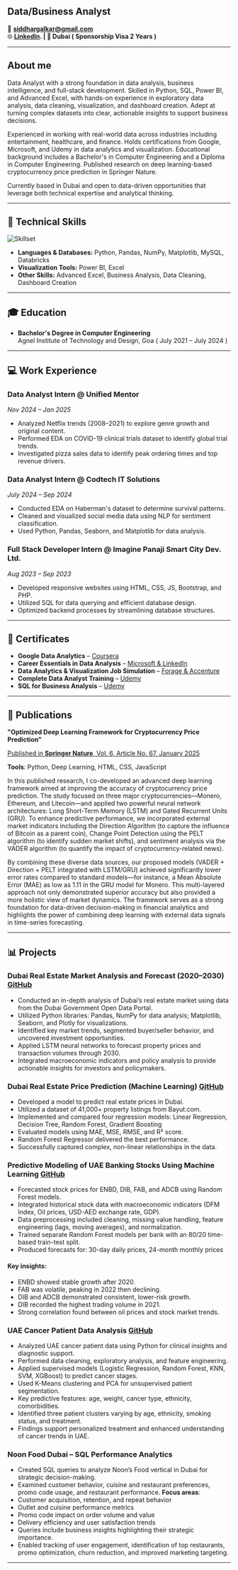 ## Data/Business Analyst

📧 **siddhargalkar@gmail.com**  
🌐 **[LinkedIn](https://www.linkedin.com/in/siddhesh-dhargalkar-b7a36515b/). | 📍 Dubai ( Sponsorship Visa 2 Years )** 

---

## About me
Data Analyst with a strong foundation in data analysis, business intelligence, and full-stack development. Skilled in Python, SQL, Power BI,  and Advanced Excel, with hands-on experience in exploratory data analysis, data cleaning, visualization, and dashboard creation. Adept at turning complex datasets into clear, actionable insights to support business decisions.

Experienced in working with real-world data across industries including entertainment, healthcare, and finance. Holds certifications from Google, Microsoft, and Udemy in data analytics and visualization. Educational background includes a Bachelor's in Computer Engineering and a Diploma in Computer Engineering. Published research on deep learning-based cryptocurrency price prediction in Springer Nature.

Currently based in Dubai and open to data-driven opportunities that leverage both technical expertise and analytical thinking.


---

## 💼 Technical Skills
![Skillset](https://i.postimg.cc/1RFHY6jp/skills-extraasmall.png)
- **Languages & Databases:** Python, Pandas, NumPy, Matplotlib, MySQL, Databricks  
- **Visualization Tools:** Power BI, Excel  
- **Other Skills:** Advanced Excel, Business Analysis, Data Cleaning, Dashboard Creation

---

## 🎓 Education

- **Bachelor's Degree in Computer Engineering**  
  Agnel Institute of Technology and Design, Goa ( July 2021 – July 2024 )

---

## 💻 Work Experience

### **Data Analyst Intern @ Unified Mentor**  
_Nov 2024 – Jan 2025_  
- Analyzed Netflix trends (2008–2021) to explore genre growth and original content.  
- Performed EDA on COVID-19 clinical trials dataset to identify global trial trends.  
- Investigated pizza sales data to identify peak ordering times and top revenue drivers.

### **Data Analyst Intern @ Codtech IT Solutions**  
_July 2024 – Sep 2024_  
- Conducted EDA on Haberman's dataset to determine survival patterns.  
- Cleaned and visualized social media data using NLP for sentiment classification.  
- Used Python, Pandas, Seaborn, and Matplotlib for data analysis.

### **Full Stack Developer Intern @ Imagine Panaji Smart City Dev. Ltd.**  
_Aug 2023 – Sep 2023_  
- Developed responsive websites using HTML, CSS, JS, Bootstrap, and PHP.  
- Utilized SQL for data querying and efficient database design.  
- Optimized backend processes by streamlining database structures.


---

## 📜 Certificates

- **Google Data Analytics** – [Coursera](https://coursera.org/verify/professional-cert/QBGOCHZYX5L7)  
- **Career Essentials in Data Analysis** – [Microsoft & LinkedIn](https://www.linkedin.com/learning/certificates/f8ddd0f09dd8141ad9b2de4e1ea9628862d85854dae7c00114a4f63d33993b4d?trk=share_certificate
)  
- **Data Analytics & Visualization Job Simulation** – [Forage & Accenture](https://forage-uploads-prod.s3.amazonaws.com/completion-certificates/T6kdcdKSTfg2aotxT/hzmoNKtzvAzXsEqx8_T6kdcdKSTfg2aotxT_8vzwCC3kW6yj7SEei_1733679012288_completion_certificate.pdf)  
- **Complete Data Analyst Training** – [Udemy](https://www.udemy.com/certificate/UC-4d4f3c36-e815-4285-a720-6ad07bf100ad/) 
- **SQL for Business Analysis** – [Udemy](https://www.udemy.com/certificate/UC-ed729751-3d74-4a44-8b22-259f66b12a0a/)  

---

## 📝 Publications

**"Optimized Deep Learning Framework for Cryptocurrency Price Prediction"**   

[Published in **Springer Nature**, Vol. 6, Article No. 67, January 2025](https://link.springer.com/article/10.1007/s42979-024-03611-9)

**Tools**: Python, Deep Learning, HTML, CSS, JavaScript

In this published research, I co-developed an advanced deep learning framework aimed at improving the accuracy of cryptocurrency price prediction. The study focused on three major cryptocurrencies—Monero, Ethereum, and Litecoin—and applied two powerful neural network architectures: Long Short-Term Memory (LSTM) and Gated Recurrent Units (GRU). To enhance predictive performance, we incorporated external market indicators including the Direction Algorithm (to capture the influence of Bitcoin as a parent coin), Change Point Detection using the PELT algorithm (to identify sudden market shifts), and sentiment analysis via the VADER algorithm (to quantify the impact of cryptocurrency-related news).

By combining these diverse data sources, our proposed models (VADER + Direction + PELT integrated with LSTM/GRU) achieved significantly lower error rates compared to standard models—for instance, a Mean Absolute Error (MAE) as low as 1.11 in the GRU model for Monero. This multi-layered approach not only demonstrated superior accuracy but also provided a more holistic view of market dynamics. The framework serves as a strong foundation for data-driven decision-making in financial analytics and highlights the power of combining deep learning with external data signals in time-series forecasting.

---


## 📊 Projects

### **Dubai Real Estate Market Analysis and Forecast (2020–2030)**  [GitHub](https://github.com/Siddheshdhargalkar/Dubai-Real-Estate-Market-Analysis-and-Forecast-2020-2030-)  
* Conducted an in-depth analysis of Dubai’s real estate market using data from the Dubai Government Open Data Portal.              
* Utilized Python libraries: Pandas, NumPy for data analysis; Matplotlib, Seaborn, and Plotly for visualizations.             
* Identified key market trends, segmented buyer/seller behavior, and uncovered investment opportunities.         
* Applied LSTM neural networks to forecast property prices and transaction volumes through 2030.               
* Integrated macroeconomic indicators and policy analysis to provide actionable insights for investors and policymakers.                        

### **Dubai Real Estate Price Prediction (Machine Learning)**  [GitHub](https://github.com/Siddheshdhargalkar/-Analysis-of-Dubai-Real-Estate-Prices)
* Developed a model to predict real estate prices in Dubai.                    
* Utilized a dataset of 41,000+ property listings from Bayut.com.                   
* Implemented and compared four regression models: Linear Regression, Decision Tree, Random Forest, Gradient Boosting               
* Evaluated models using MAE, MSE, RMSE, and R² score.           
* Random Forest Regressor delivered the best performance.           
* Successfully captured complex, non-linear relationships in the data.                

### **Predictive Modeling of UAE Banking Stocks Using Machine Learning**  [GitHub](https://github.com/Siddheshdhargalkar/Predictive-Modeling-of-UAE-Banking-Stocks-Using-Machine-Learning)
* Forecasted stock prices for ENBD, DIB, FAB, and ADCB using Random Forest models.
* Integrated historical stock data with macroeconomic indicators (DFM Index, Oil prices, USD-AED exchange rate, GDP).
* Data preprocessing included cleaning, missing value handling, feature engineering (lags, moving averages), and normalization.
* Trained separate Random Forest models per bank with an 80/20 time-based train-test split.
* Produced forecasts for: 30-day daily prices, 24-month monthly prices
#### Key insights:
* ENBD showed stable growth after 2020.
* FAB was volatile, peaking in 2022 then declining.
* DIB and ADCB demonstrated consistent, lower-risk growth.
* DIB recorded the highest trading volume in 2021.
* Strong correlation found between oil prices and stock market trends.

### **UAE Cancer Patient Data Analysis**  [GitHub](https://github.com/Siddheshdhargalkar/Data-Driven-Insights-into-Cancer-Patient-Demographics-in-the-UAE)
* Analyzed UAE cancer patient data using Python for clinical insights and diagnostic support.
* Performed data cleaning, exploratory analysis, and feature engineering.
* Applied supervised models (Logistic Regression, Random Forest, KNN, SVM, XGBoost) to predict cancer stages.
* Used K-Means clustering and PCA for unsupervised patient segmentation.
* Key predictive features: age, weight, cancer type, ethnicity, comorbidities.
* Identified three patient clusters varying by age, ethnicity, smoking status, and treatment.
* Findings support personalized treatment and enhanced understanding of cancer trends in UAE.

### **Noon Food Dubai – SQL Performance Analytics**
* Created SQL queries to analyze Noon’s Food vertical in Dubai for strategic decision-making.
* Examined customer behavior, cuisine and restaurant preferences, promo code usage, and restaurant performance.
**Focus areas**:
* Customer acquisition, retention, and repeat behavior
* Outlet and cuisine performance metrics
* Promo code impact on order volume and value
* Delivery efficiency and user satisfaction trends
* Queries include business insights highlighting their strategic importance.
* Enabled tracking of user engagement, identification of top restaurants, promo optimization, churn reduction, and improved marketing targeting.
  
---
